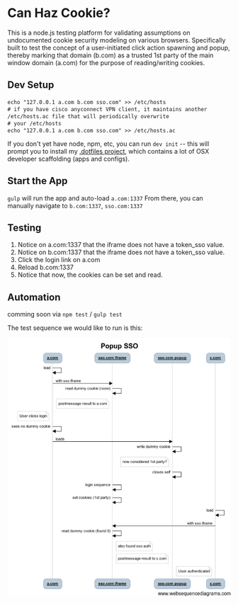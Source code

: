 # Can Haz Cookie?

This is a node.js testing platform for validating assumptions on undocumented cookie security modeling on various browsers. Specifically built to test the concept of a user-initiated click action spawning and popup, thereby marking that domain (b.com) as a trusted 1st party of the main window domain (a.com) for the purpose of reading/writing cookies.

## Dev Setup

```
echo "127.0.0.1 a.com b.com sso.com" >> /etc/hosts
# if you have cisco anyconnect VPN client, it maintains another /etc/hosts.ac file that will periodically overwrite
# your /etc/hosts
echo "127.0.0.1 a.com b.com sso.com" >> /etc/hosts.ac
```

If you don't yet have node, npm, etc, you can run `dev init` -- this will prompt you to install my [.dotfiles project](https://github.com/atomantic/dotfiles), which contains a lot of OSX developer scaffolding (apps and configs).

## Start the App

`gulp` will run the app and auto-load `a.com:1337`
From there, you can manually navigate to `b.com:1337`, `sso.com:1337`

## Testing

1. Notice on a.com:1337 that the iframe does not have a token_sso value.
2. Notice on b.com:1337 that the iframe does not have a token_sso value.
3. Click the login link on a.com
4. Reload b.com:1337
5. Notice that now, the cookies can be set and read.


## Automation

comming soon via `npm test` / `gulp test`

The test sequence we would like to run is this:

![flow](https://github.com/atomantic/canhazcookie/raw/master/docs/popupsso.png)
